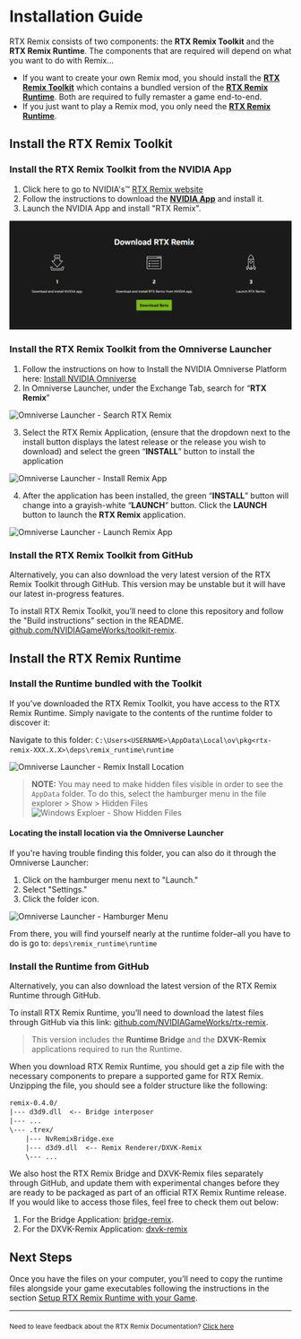 # Installation Guide

RTX Remix consists of two components: the **RTX Remix Toolkit** and the **RTX Remix Runtime**. The components that are required will depend on what you want to do with Remix...

- If you want to create your own Remix mod, you should install the [**RTX Remix Toolkit**](#install-the-rtx-remix-toolkit) which contains a bundled version of the [**RTX Remix Runtime**](#install-the-rtx-remix-runtime). Both are required to fully remaster a game end-to-end.
- If you just want to play a Remix mod, you only need the [**RTX Remix Runtime**](#install-the-rtx-remix-runtime).


## Install the RTX Remix Toolkit

### Install the RTX Remix Toolkit from the NVIDIA App

1. Click here to go to NVIDIA's™ [RTX Remix website](https://www.nvidia.com/en-us/geforce/rtx-remix/)
2. Follow the instructions to download the [**NVIDIA App**](https://www.nvidia.com/en-us/software/nvidia-app/) and install it.
3. Launch the NVIDIA App and install "RTX Remix".

![Install Toolkit From NVApp](data/images/remix-install-from-nvapp.png)

### Install the RTX Remix Toolkit from the Omniverse Launcher

1. Follow the instructions on how to Install the NVIDIA Omniverse Platform here: [Install NVIDIA Omniverse](https://docs.omniverse.nvidia.com/install-guide/latest/index.html)
2. In Omniverse Launcher, under the Exchange Tab, search for “**RTX Remix**”

![Omniverse Launcher - Search RTX Remix](data/images/remix-install-005.png)

3. Select the RTX Remix Application, (ensure that the dropdown next to the install button displays the latest release or the release you wish to download) and select the green “**INSTALL**” button to install the application

![Omniverse Launcher - Install Remix App](data/images/rtxremix_009.PNG)

4. After the application has been installed, the green “**INSTALL**” button will change into a grayish-white “**LAUNCH**” button. Click the **LAUNCH** button to launch the **RTX Remix** application.

![Omniverse Launcher - Launch Remix App](data/images/rtxremix_010.PNG)


### Install the RTX Remix Toolkit from GitHub

Alternatively, you can also download the very latest version of the RTX Remix Toolkit through GitHub. This version may be unstable but it will have our latest in-progress features.

To install RTX Remix Toolkit, you’ll need to clone this repository and follow the "Build instructions" section in the README. [github.com/NVIDIAGameWorks/toolkit-remix](https://github.com/NVIDIAGameWorks/toolkit-remix).

## Install the RTX Remix Runtime

### Install the Runtime bundled with the Toolkit

If you’ve downloaded the RTX Remix Toolkit, you have access to the RTX Remix Runtime. Simply navigate to the contents of the runtime folder to discover it:

Navigate to this folder: <code>C:\Users\<USERNAME>\AppData\Local\ov\pkg\<rtx-remix-XXX.X.X>\deps\remix_runtime\runtime</code>

![Omniverse Launcher - Remix Install Location](data/images/remix-install-004.png)

> **NOTE:** You may need to make hidden files visible in order to see the <code>AppData</code> folder.  To do this, select the hamburger menu in the file explorer > Show > Hidden Files
![Windows Exploer - Show Hidden Files](data/images/remix-install-003.png)

#### Locating the install location via the Omniverse Launcher

If you're having trouble finding this folder, you can also do it through the Omniverse Launcher:
1. Click on the hamburger menu next to "Launch."
2. Select "Settings."
3. Click the folder icon.

![Omniverse Launcher - Hamburger Menu](data/images/remix-install-002.png)

From there, you will find yourself nearly at the runtime folder–all you have to do is go to: <code>deps\remix_runtime\runtime</code>

### Install the Runtime from GitHub

Alternatively, you can also download the latest version of the RTX Remix Runtime through GitHub.

To install RTX Remix Runtime, you’ll need to download the latest files through GitHub via this link: [github.com/NVIDIAGameWorks/rtx-remix](https://github.com/NVIDIAGameWorks/rtx-remix/releases/).

> This version includes the **Runtime Bridge** and the **DXVK-Remix** applications required to run the Runtime.

When you download RTX Remix Runtime, you should get a zip file with the necessary components to prepare a supported game for RTX Remix. Unzipping the file, you should see a folder structure like the following:

```text
remix-0.4.0/
|--- d3d9.dll  <-- Bridge interposer
|--- ...
\--- .trex/
    |--- NvRemixBridge.exe
    |--- d3d9.dll  <-- Remix Renderer/DXVK-Remix
    \--- ...
```

We also host the RTX Remix Bridge and DXVK-Remix files separately through GitHub, and update them with experimental changes before they are ready to be packaged as part of an official RTX Remix Runtime release. If you would like to access those files, feel free to check them out below:

1. For the Bridge Application: [bridge-remix](https://github.com/NVIDIAGameWorks/bridge-remix).
2. For the DXVK-Remix Application: [dxvk-remix](https://github.com/NVIDIAGameWorks/dxvk-remix/)


## Next Steps
Once you have the files on your computer, you’ll need to copy the runtime files alongside your game executables following the instructions in the section [Setup RTX Remix Runtime with your Game](howto/learning-runtimesetup.md).

***
<sub> Need to leave feedback about the RTX Remix Documentation?  [Click here](https://github.com/NVIDIAGameWorks/rtx-remix/issues/new?assignees=nvdamien&labels=documentation%2Cfeedback%2Ctriage&projects=&template=documentation_feedback.yml&title=%5BDocumentation+feedback%5D%3A+) </sub>
